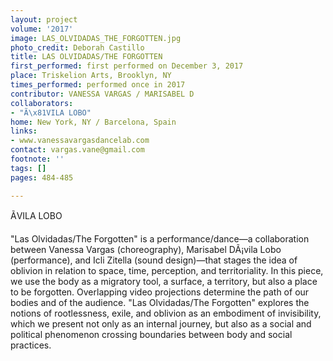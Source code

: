 ```yaml
---
layout: project
volume: '2017'
image: LAS_OLVIDADAS_THE_FORGOTTEN.jpg
photo_credit: Deborah Castillo
title: LAS OLVIDADAS/THE FORGOTTEN
first_performed: first performed on December 3, 2017
place: Triskelion Arts, Brooklyn, NY
times_performed: performed once in 2017
contributor: VANESSA VARGAS / MARISABEL D
collaborators:
- "Ã\x81VILA LOBO"
home: New York, NY / Barcelona, Spain
links:
- www.vanessavargasdancelab.com
contact: vargas.vane@gmail.com
footnote: ''
tags: []
pages: 484-485

---
```


ÃVILA LOBO

"Las Olvidadas/The Forgotten" is a performance/dance—a collaboration between Vanessa Vargas (choreography), Marisabel DÃ¡vila Lobo (performance), and Icli Zitella (sound design)—that stages the idea of oblivion in relation to space, time, perception, and territoriality. In this piece, we use the body as a migratory tool, a surface, a territory, but also a place to be forgotten. Overlapping video projections determine the path of our bodies and of the audience. "Las Olvidadas/The Forgotten" explores the notions of rootlessness, exile, and oblivion as an embodiment of invisibility, which we present not only as an internal journey, but also as a social and political phenomenon crossing boundaries between body and social practices.
